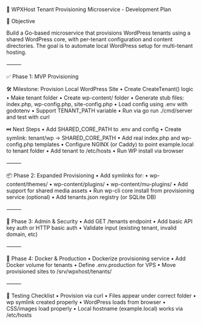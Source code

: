 🧱 WPXHost Tenant Provisioning Microservice - Development Plan

🎯 Objective

Build a Go-based microservice that provisions WordPress tenants using a shared WordPress core, with per-tenant configuration and content directories. The goal is to automate local WordPress setup for multi-tenant hosting.

⸻

✅ Phase 1: MVP Provisioning

🛠️ Milestone: Provision Local WordPress Site
•	Create CreateTenant() logic
•	Make tenant folder
•	Create wp-content/ folder
•	Generate stub files: index.php, wp-config.php, site-config.php
•	Load config using .env with godotenv
•	Support TENANT_PATH variable
•	Run via go run ./cmd/server and test with curl

⏭️ Next Steps
•	Add SHARED_CORE_PATH to .env and config
•	Create symlink: tenant/wp → SHARED_CORE_PATH
•	Add real index.php and wp-config.php templates
•	Configure NGINX (or Caddy) to point example.local to tenant folder
•	Add tenant to /etc/hosts
•	Run WP install via browser

⸻

📦 Phase 2: Expanded Provisioning
•	Add symlinks for:
•	wp-content/themes/
•	wp-content/plugins/
•	wp-content/mu-plugins/
•	Add support for shared media assets
•	Run wp-cli core install from provisioning service (optional)
•	Add tenants.json registry (or SQLite DB)

⸻

🔐 Phase 3: Admin & Security
•	Add GET /tenants endpoint
•	Add basic API key auth or HTTP basic auth
•	Validate input (existing tenant, invalid domain, etc)

⸻

🚀 Phase 4: Docker & Production
•	Dockerize provisioning service
•	Add Docker volume for tenants
•	Define .env.production for VPS
•	Move provisioned sites to /srv/wpxhost/tenants/

⸻

🧪 Testing Checklist
•	Provision via curl
•	Files appear under correct folder
•	wp symlink created properly
•	WordPress loads from browser
•	CSS/images load properly
•	Local hostname (example.local) works via /etc/hosts